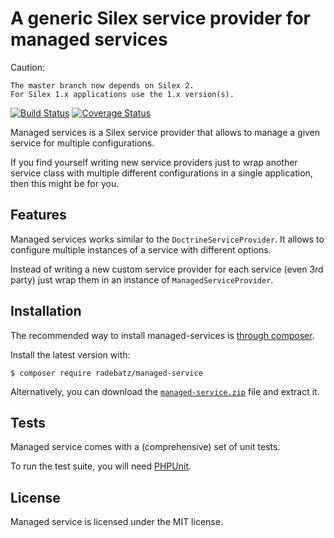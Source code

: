 A generic Silex service provider for managed services
=====================================================

Caution:

    The master branch now depends on Silex 2. 
    For Silex 1.x applications use the 1.x version(s).


[![Build Status](https://travis-ci.org/DerManoMann/managed-service.png)](https://travis-ci.org/DerManoMann/managed-service)
[![Coverage Status](https://coveralls.io/repos/DerManoMann/managed-service/badge.png)](https://coveralls.io/r/DerManoMann/managed-service)


Managed services is a Silex service provider that allows to manage a given service for
multiple configurations.

If you find yourself writing new service providers just to wrap another service class with
multiple different configurations in a single application, then this might be for you.


## Features
Managed services works similar to the `DoctrineServiceProvider`. It allows to configure
multiple instances of a service with different options.

Instead of writing a new custom service provider for each service (even 3rd party) just
wrap them in an instance of `ManagedServiceProvider`.


## Installation
The recommended way to install managed-services is [through
composer](http://getcomposer.org).


Install the latest version with:
```
$ composer require radebatz/managed-service
```

Alternatively, you can download the [`managed-service.zip`][1] file and extract it.


## Tests
Managed service comes with a (comprehensive) set of unit tests.

To run the test suite, you will need [PHPUnit](http://phpunit.de/manual/current/en/).



## License
Managed service is licensed under the MIT license.


[1]: https://github.com/DerManoMann/managed-service/archive/master.zip
